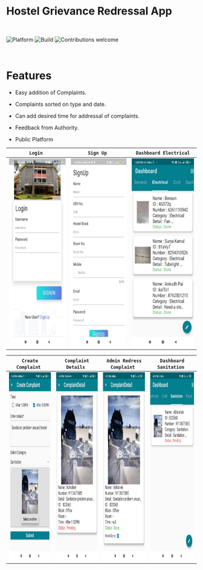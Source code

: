 # Hostel Grievance Redressal App

&nbsp;&nbsp;&nbsp;&nbsp;&nbsp;&nbsp;&nbsp;&nbsp;&nbsp;&nbsp;&nbsp;&nbsp;&nbsp;&nbsp;&nbsp;&nbsp;&nbsp;&nbsp;&nbsp;
&nbsp;&nbsp;&nbsp;&nbsp;&nbsp;&nbsp;&nbsp;&nbsp;&nbsp;&nbsp;&nbsp;&nbsp;&nbsp;&nbsp;&nbsp;&nbsp;&nbsp;&nbsp;&nbsp;&nbsp;&nbsp;&nbsp;&nbsp;&nbsp;
<p align ="center">
  
![Platform](https://img.shields.io/badge/Platform-Flutter-blue.svg)
![Build](https://img.shields.io/badge/Build-Passing-green.svg)
![Contributions welcome](https://img.shields.io/badge/contributions-welcome-orange.svg)

</p></br>

# Features

- Easy addition of Complaints.

- Complaints sorted on type and date.

- Can add desired time for addressal of complaints.

- Feedback from Authority.

- Public Platform 

<div align="center">
<table>
<thead>
<tr>
<th style="text-align:center"><code>Login </code></th>
<th style="text-align:center"><code>Sign Up </code></th>
<th style="text-align:center"><code>Dashboard Electrical</code></th>
<!-- <th style="text-align:center"><code>Dashboard Food </code></th> -->

</tr>
</thead>
<tbody>
<tr>
<td style="text-align:center"><img src="https://github.com/sharmajsr/SJCE_Hostel_Grievance_Redresal/blob/shubham/assets/login.jpeg?raw=true" height = "500px"/></td>
<td style="text-align:center"><img src="https://github.com/sharmajsr/SJCE_Hostel_Grievance_Redresal/blob/shubham/assets/signup.jpeg?raw=true" height = "500px"/></td>
  
<td style="text-align:center"><img src="https://github.com/sharmajsr/SJCE_Hostel_Grievance_Redresal/blob/shubham/assets/dashboard%20electrical.jpeg?raw=true" height = "500px"/></td>
<!-- <td style="text-align:center"><img src="https://github.com/sharmajsr/SJCE_Hostel_Grievance_Redresal/blob/shubham/assets/dashboard%20food.jpeg?raw=true" height = "500px"/>-->
</tr>
</tbody>
</table>


<table>
<thead>
<tr>

<th style="text-align:center"><code>Create Complaint </code></th>  
  <th style="text-align:center"><code>Complaint Details </code></th>
<th style="text-align:center"><code>Admin Redress Complaint </code></th>
<th style="text-align:center"><code>Dashboard Sanitation </code></th>

</tr>
</thead>
<tbody>
<tr>
  
  <td style="text-align:center"><img src="https://github.com/sharmajsr/SJCE_Hostel_Grievance_Redresal/blob/shubham/assets/create.jpeg?raw=true" height = "500px"/></td>
  <td style="text-align:center"><img src="https://github.com/sharmajsr/SJCE_Hostel_Grievance_Redresal/blob/shubham/assets/complaint_deatail.jpeg?raw=true" height = "500px"/>
  <td style="text-align:center"><img src="https://github.com/sharmajsr/SJCE_Hostel_Grievance_Redresal/blob/shubham/assets/admin_complaint.jpeg?raw=true" height = "500px"/></td>
<td style="text-align:center"><img src="https://github.com/sharmajsr/SJCE_Hostel_Grievance_Redresal/blob/shubham/assets/dashboard.jpeg?raw=true" height = "500px"/></td> 
  
  
</tr>
</tbody>
</table>
</div>

